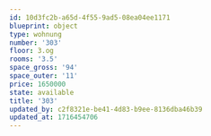```yaml
---
id: 10d3fc2b-a65d-4f55-9ad5-08ea04ee1171
blueprint: object
type: wohnung
number: '303'
floor: 3.og
rooms: '3.5'
space_gross: '94'
space_outer: '11'
price: 1650000
state: available
title: '303'
updated_by: c2f8321e-be41-4d83-b9ee-8136dba46b39
updated_at: 1716454706
---
```

